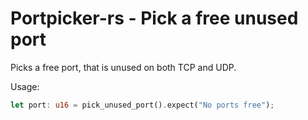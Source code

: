 # Portpicker-rs - Pick a free unused port

Picks a free port, that is unused on both TCP and UDP.

Usage:

```rust
let port: u16 = pick_unused_port().expect("No ports free");
```